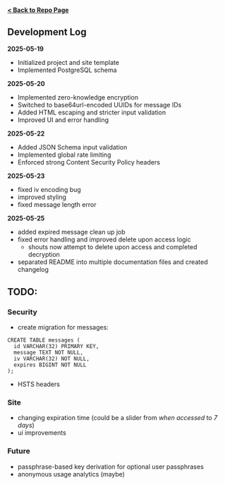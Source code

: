 #### [< Back to Repo Page](https://github.com/ianshapiro1/shoutbin)

## Development Log

**2025-05-19**
- Initialized project and site template
- Implemented PostgreSQL schema

**2025-05-20**
- Implemented zero-knowledge encryption
- Switched to base64url-encoded UUIDs for message IDs
- Added HTML escaping and stricter input validation
- Improved UI and error handling

**2025-05-22**
- Added JSON Schema input validation
- Implemented global rate limiting
- Enforced strong Content Security Policy headers

**2025-05-23**
- fixed iv encoding bug
- improved styling
- fixed message length error

**2025-05-25**
- added expired message clean up job
- fixed error handling and improved delete upon access logic
    - shouts now attempt to delete upon access and completed decryption
- separated README into multiple documentation files and created changelog


## TODO:

### Security
- create migration for messages:
```
CREATE TABLE messages (
  id VARCHAR(32) PRIMARY KEY,
  message TEXT NOT NULL,
  iv VARCHAR(32) NOT NULL,
  expires BIGINT NOT NULL
);
```
- HSTS headers

### Site
- changing expiration time (could be a slider from *when accessed* to *7 days*)
- ui improvements

### Future
- passphrase-based key derivation for optional user passphrases
- anonymous usage analytics (maybe)

